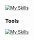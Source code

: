 [![My Skills](https://skillicons.dev/icons?i=python,c,docker&perline=3)](https://skillicons.dev)


### Tools
[![My Skills](https://skillicons.dev/icons?i=git,docker,neovim&perline=3)](https://skillicons.dev)

<!---
rytst/rytst is a ✨ special ✨ repository because its `README.md` (this file) appears on your GitHub profile.
You can click the Preview link to take a look at your changes.
--->

